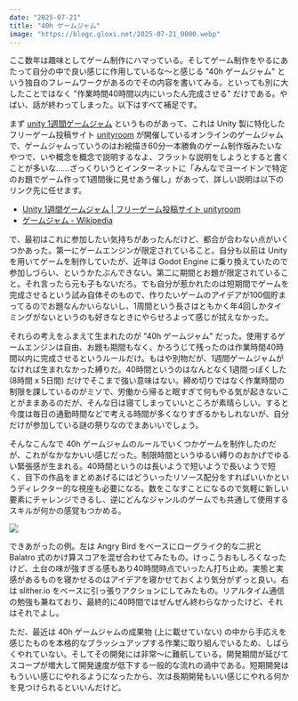 ```yaml
---
date: "2025-07-21"
title: "40h ゲームジャム"
image: "https://blogc.gloxi.net/2025-07-21_0000.webp"
---
```


ここ数年は趣味としてゲーム制作にハマっている。そしてゲーム制作をやるにあたって自分の中で良い感じに作用しているな～と感じる "40h ゲームジャム" という独自のフレームワークがあるのでその内容を書いてみる。といっても別に大したことではなく "作業時間40時間以内にいったん完成させる" だけである。やばい、話が終わってしまった。以下はすべて補足です。

まず [unity 1週間ゲームジャム](https://unityroom.com/unity1weeks) というものがあって、これは Unity 製に特化したフリーゲーム投稿サイト [unityroom](https://unityroom.com/) が開催しているオンラインのゲームジャムで、ゲームジャムっていうのはお絵描き60分一本勝負のゲーム制作版みたいなやつで、いや概念を概念で説明するなよ、フラットな説明をしようとすると書くことが多いな……ざっくりいうとインターネットに「みんなでヨーイドンで特定のお題でゲーム作って1週間後に見せあう催し」があって、詳しい説明は以下のリンク先に任せます。

- [Unity 1週間ゲームジャム | フリーゲーム投稿サイト unityroom](https://unityroom.com/unity1weeks)
- [ゲームジャム - Wikipedia](https://ja.wikipedia.org/wiki/%E3%82%B2%E3%83%BC%E3%83%A0%E3%82%B8%E3%83%A3%E3%83%A0)

で、最初はこれに参加したい気持ちがあったんだけど、都合が合わない点がいくつかあった。第一にゲームエンジンが限定されていること。自分も以前は Unity を用いてゲームを制作していたが、近年は Godot Engine に乗り換えていたので参加しづらい、というかたぶんできない。第二に期間とお題が限定されていること。それ言ったら元も子もないだろ。でも自分が惹かれたのは短期間でゲームを完成させるという試み自体そのもので、作りたいゲームのアイデアが100個貯まってるのでお題なんかいらないし、1周間という長さはともかく年4回しかタイミングがないというのも好きなときにやらせろよって感じが拭えなかった。

それらの考えをふまえて生まれたのが "40h ゲームジャム" だった。使用するゲームエンジンは自由、お題も期間もなく、かろうじて残ったのは作業時間40時間以内に完成させるというルールだけ。もはや別物だが、1週間ゲームジャムがなければ生まれなかった縛りだ。40時間というのはなんとなく1週間っぽくした (8時間 x 5日間) だけでそこまで強い意味はない。締め切りではなく作業時間の制限を課しているのがミソで、労働から帰ると眠すぎて何もやる気が起きないことがままあるのだが、そんな日は寝てしまっていいところが素晴らしい。すると今度は毎日の通勤時間などで考える時間が多くなりすぎるかもしれないが、自分だけが参加している謎の祭りなのでまあいいでしょう。

そんなこんなで 40h ゲームジャムのルールでいくつかゲームを制作したのだが、これがなかなかいい感じだった。制限時間というゆるい縛りのおかげでゆるい緊張感が生まれる。40時間というのは長いようで短いようで長いようで短く、目下の作品をまとめあげるにはどういったリソース配分をすればいいかというディレクター的な視座も必要になる。数をこなすことになるので気軽に新しい要素にチャレンジできるし、逆にどんなジャンルのゲームでも共通して使用するスキルが何かの感覚もつかめる。

![](https://blogc.gloxi.net/2025-07-21_0001.webp)

できあがったの例。左は Angry Bird をベースにローグライク的な二択と Balatro 式のかけ算スコアを混ぜ合わせてみたもの。けっこうおもしろくなったけど、土台の味が強すぎる感もあり40時間時点でいったん打ち止め。実態と実感があるものを寝かせるのはアイデアを寝かせておくより気分がずっと良い。右は slither.io をベースに引っ張りアクションにしてみたもの。リアルタイム通信の勉強も兼ねており、最終的に40時間ではぜんぜん終わらなかったけど、それはそれでよし。

ただ、最近は 40h ゲームジャムの成果物 (上に載せていない) の中から手応えを感じたものを本格的なブラッシュアップする作業に取り組んでいるため、しばらくやれていない。そしてその開発には非常～に難航している。開発期間が延びてスコープが増大して開発速度が低下する一般的な流れの渦中である。短期開発はもういい感じにやれるようになったから、次は長期開発もいい感じにやれる何かを見つけられるといいんだけど。
